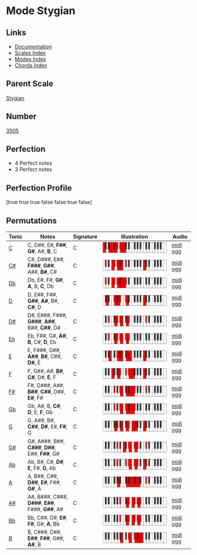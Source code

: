 # Mode Stygian

## Links

- [Documentation](index.md)
- [Scales Index](Scales.md)
- [Modes Index](Modes.md)
- [Chords Index](Chords.md)

## Parent Scale

[Stygian](ScaleStygian.md)

## Number

[3505](https://ianring.com/musictheory/scales/3505)

## Perfection

- 4 Perfect notes
- 3 Perfect notes

## Perfection Profile

[true true true false false true false]

## Permutations

| Tonic | Notes | Signature | Illustration | Audio |
|-------|-------|-----------|--------------|-------|
| [C](ModeCNaturalStygian.md) | C, D##, E#, **F##**, **G#**, A#, **B**, C | C | ![CNaturalStygian](ModeCNaturalStygian.png) | [midi](ModeCNaturalStygian.mid) [ogg](ModeCNaturalStygian.ogg) |
| [C#](ModeCSharpStygian.md) | C#, D###, E##, **F###**, **G##**, A##, **B#**, C# | C | ![CSharpStygian](ModeCSharpStygian.png) | [midi](ModeCSharpStygian.mid) [ogg](ModeCSharpStygian.ogg) |
| [Db](ModeDFlatStygian.md) | Db, E#, F#, **G#**, **A**, B, **C**, Db | C | ![DFlatStygian](ModeDFlatStygian.png) | [midi](ModeDFlatStygian.mid) [ogg](ModeDFlatStygian.ogg) |
| [D](ModeDNaturalStygian.md) | D, E##, F##, **G##**, **A#**, B#, **C#**, D | C | ![DNaturalStygian](ModeDNaturalStygian.png) | [midi](ModeDNaturalStygian.mid) [ogg](ModeDNaturalStygian.ogg) |
| [D#](ModeDSharpStygian.md) | D#, E###, F###, **G###**, **A##**, B##, **C##**, D# | C | ![DSharpStygian](ModeDSharpStygian.png) | [midi](ModeDSharpStygian.mid) [ogg](ModeDSharpStygian.ogg) |
| [Eb](ModeEFlatStygian.md) | Eb, F##, G#, **A#**, **B**, C#, **D**, Eb | C | ![EFlatStygian](ModeEFlatStygian.png) | [midi](ModeEFlatStygian.mid) [ogg](ModeEFlatStygian.ogg) |
| [E](ModeENaturalStygian.md) | E, F###, G##, **A##**, **B#**, C##, **D#**, E | C | ![ENaturalStygian](ModeENaturalStygian.png) | [midi](ModeENaturalStygian.mid) [ogg](ModeENaturalStygian.ogg) |
| [F](ModeFNaturalStygian.md) | F, G##, A#, **B#**, **C#**, D#, **E**, F | C | ![FNaturalStygian](ModeFNaturalStygian.png) | [midi](ModeFNaturalStygian.mid) [ogg](ModeFNaturalStygian.ogg) |
| [F#](ModeFSharpStygian.md) | F#, G###, A##, **B##**, **C##**, D##, **E#**, F# | C | ![FSharpStygian](ModeFSharpStygian.png) | [midi](ModeFSharpStygian.mid) [ogg](ModeFSharpStygian.ogg) |
| [Gb](ModeGFlatStygian.md) | Gb, A#, B, **C#**, **D**, E, **F**, Gb | C | ![GFlatStygian](ModeGFlatStygian.png) | [midi](ModeGFlatStygian.mid) [ogg](ModeGFlatStygian.ogg) |
| [G](ModeGNaturalStygian.md) | G, A##, B#, **C##**, **D#**, E#, **F#**, G | C | ![GNaturalStygian](ModeGNaturalStygian.png) | [midi](ModeGNaturalStygian.mid) [ogg](ModeGNaturalStygian.ogg) |
| [G#](ModeGSharpStygian.md) | G#, A###, B##, **C###**, **D##**, E##, **F##**, G# | C | ![GSharpStygian](ModeGSharpStygian.png) | [midi](ModeGSharpStygian.mid) [ogg](ModeGSharpStygian.ogg) |
| [Ab](ModeAFlatStygian.md) | Ab, B#, C#, **D#**, **E**, F#, **G**, Ab | C | ![AFlatStygian](ModeAFlatStygian.png) | [midi](ModeAFlatStygian.mid) [ogg](ModeAFlatStygian.ogg) |
| [A](ModeANaturalStygian.md) | A, B##, C##, **D##**, **E#**, F##, **G#**, A | C | ![ANaturalStygian](ModeANaturalStygian.png) | [midi](ModeANaturalStygian.mid) [ogg](ModeANaturalStygian.ogg) |
| [A#](ModeASharpStygian.md) | A#, B###, C###, **D###**, **E##**, F###, **G##**, A# | C | ![ASharpStygian](ModeASharpStygian.png) | [midi](ModeASharpStygian.mid) [ogg](ModeASharpStygian.ogg) |
| [Bb](ModeBFlatStygian.md) | Bb, C##, D#, **E#**, **F#**, G#, **A**, Bb | C | ![BFlatStygian](ModeBFlatStygian.png) | [midi](ModeBFlatStygian.mid) [ogg](ModeBFlatStygian.ogg) |
| [B](ModeBNaturalStygian.md) | B, C###, D##, **E##**, **F##**, G##, **A#**, B | C | ![BNaturalStygian](ModeBNaturalStygian.png) | [midi](ModeBNaturalStygian.mid) [ogg](ModeBNaturalStygian.ogg) |
